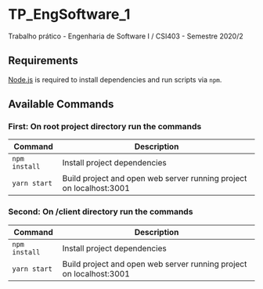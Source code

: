 # TP_EngSoftware_1
Trabalho prático - Engenharia de Software I / CSI403 - Semestre 2020/2


## Requirements

[Node.js](https://nodejs.org) is required to install dependencies and run scripts via `npm`.

## Available Commands

### First: On root project directory run the commands
| Command | Description |
|---------|-------------|
| `npm install` | Install project dependencies |
| `yarn start` | Build project and open web server running project on localhost:3001 |


### Second: On /client directory run the commands
| Command | Description |
|---------|-------------|
| `npm install` | Install project dependencies |
| `yarn start` | Build project and open web server running project on localhost:3001 |

